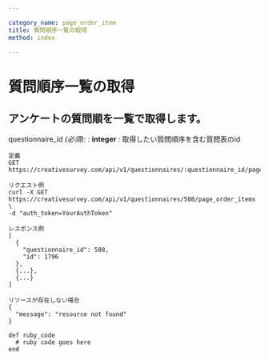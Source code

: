 ```yaml
---

category_name: page_order_item
title: 質問順序一覧の取得
method: index

---
```


# 質問順序一覧の取得

## アンケートの質問順を一覧で取得します。

questionnaire_id _(必須)_:
: __integer__
: 取得したい質問順序を含む質問表のid

~~~
定義
GET https://creativesurvey.com/api/v1/questionnaires/:questionnaire_id/page_order_items

リクエスト例
curl -X GET https://creativesurvey.com/api/v1/questionnaires/508/page_order_items \
-d "auth_token=YourAuthToken"

レスポンス例
[
  {
    "questionnaire_id": 508,
    "id": 1796
  },
  {...},
  {...}
]

リソースが存在しない場合
{
  "message": "resource not found"
}
~~~

~~~
def ruby_code
  # ruby code goes here
end
~~~

